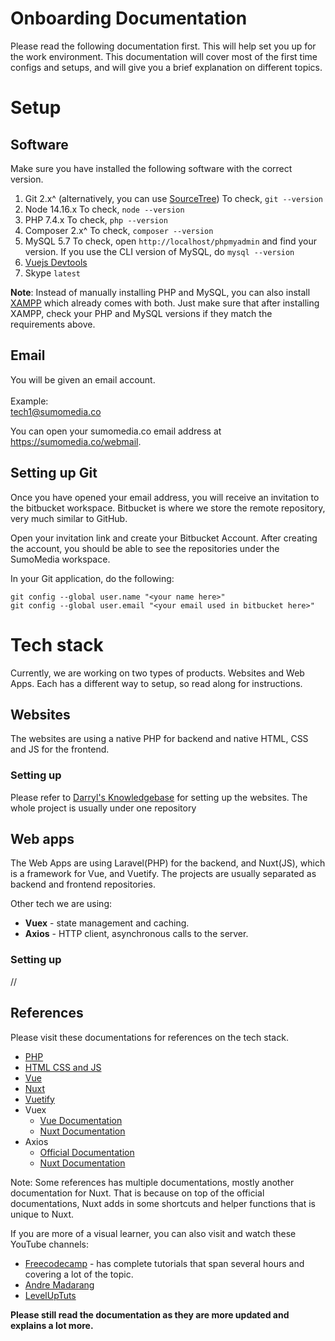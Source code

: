 ﻿# Onboarding Documentation
Please read the following documentation first. This will help set you up for the work environment. This documentation will cover most of the first time configs and setups, and will give you a brief explanation on different topics.

# Setup
## Software
Make sure you have installed the following software with the correct version.
1. Git 2.x^ (alternatively, you can use [SourceTree](https://www.sourcetreeapp.com/))
	To check, `git --version`
2. Node 14.16.x
	To check, `node --version`
3. PHP 7.4.x
	To check, `php --version`
4. Composer 2.x^
	To check, `composer --version`
5. MySQL 5.7
	To check, open `http://localhost/phpmyadmin` and find your version.
	If you use the CLI version of MySQL, do `mysql --version`
6. [Vuejs Devtools](https://chrome.google.com/webstore/detail/vuejs-devtools/nhdogjmejiglipccpnnnanhbledajbpd?hl=en)
7. Skype `latest`

**Note**: Instead of manually installing PHP and MySQL, you can also install [XAMPP](https://www.apachefriends.org/download.html) which already comes with both. Just make sure that after installing XAMPP, check your PHP and MySQL versions if they match the requirements above.

## Email
You will be given an email account.
<br/><br/>
Example: <br/>
tech1@sumomedia.co <br/>

You can open your sumomedia.co email address at https://sumomedia.co/webmail.

## Setting up Git
Once you have opened your email address, you will receive an invitation to the bitbucket workspace. Bitbucket is where we store the remote repository, very much similar to GitHub.

Open your invitation link and create your Bitbucket Account. After creating the account, you should be able to see the repositories under the SumoMedia workspace.

In your Git application, do the following:
```git
git config --global user.name "<your name here>"
git config --global user.email "<your email used in bitbucket here>"
```

# Tech stack
Currently, we are working on two types of products. Websites and Web Apps. Each has a different way to setup, so read along for instructions.

## Websites
The websites are using a native PHP for backend and native HTML, CSS and JS for the frontend.

### Setting up
Please refer to [Darryl's Knowledgebase](#) for setting up the websites. The whole project is usually under one repository

## Web apps
The Web Apps are using Laravel(PHP) for the backend, and Nuxt(JS), which is a framework for Vue, and Vuetify. The projects are usually separated as backend and frontend repositories.

Other tech we are using: 
- **Vuex** - state management and caching.
- **Axios** - HTTP client, asynchronous calls to the server.

### Setting up
//

## References
Please visit these documentations for references on the tech stack.
- [PHP](https://www.php.net/docs.php)
- [HTML CSS and JS](https://developer.mozilla.org/en-US/docs/Web)
- [Vue](https://vuejs.org/v2/guide/)
- [Nuxt](https://nuxtjs.org/docs/2.x/get-started/installation)
- [Vuetify](https://vuetifyjs.com/en/introduction/why-vuetify/#why-vuetify3f)
- Vuex
	- [Vue Documentation](https://vuex.vuejs.org/)
	- [Nuxt Documentation](https://nuxtjs.org/examples/vuex-store)
- Axios
	- [Official Documentation](https://github.com/axios/axios)
	- [Nuxt Documentation](https://axios.nuxtjs.org/)

Note: Some references has multiple documentations, mostly another documentation for Nuxt. That is because on top of the official documentations, Nuxt adds in some shortcuts and helper functions that is unique to Nuxt.

If you are more of a visual learner, you can also visit and watch these YouTube channels:
- [Freecodecamp](https://www.youtube.com/channel/UC8butISFwT-Wl7EV0hUK0BQ) - has complete tutorials that span several hours and covering a lot of the topic.
- [Andre Madarang](https://www.youtube.com/channel/UCtb40EQj2inp8zuaQlLx3iQ)
- [LevelUpTuts](https://www.youtube.com/c/LevelUpTuts/featured)

**Please still read the documentation as they are more updated and explains a lot more.**
